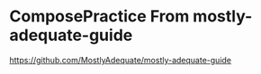 # ComposePractice From mostly-adequate-guide

https://github.com/MostlyAdequate/mostly-adequate-guide

